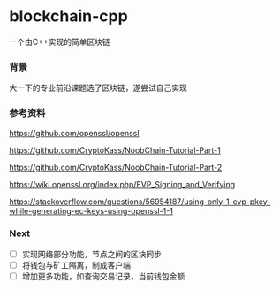 # blockchain-cpp
一个由C++实现的简单区块链

### 背景
大一下的专业前沿课题选了区块链，遂尝试自己实现

### 参考资料
https://github.com/openssl/openssl

https://github.com/CryptoKass/NoobChain-Tutorial-Part-1

https://github.com/CryptoKass/NoobChain-Tutorial-Part-2

https://wiki.openssl.org/index.php/EVP_Signing_and_Verifying

https://stackoverflow.com/questions/56954187/using-only-1-evp-pkey-while-generating-ec-keys-using-openssl-1-1

### Next
- [ ] 实现网络部分功能，节点之间的区块同步
- [ ] 将钱包与矿工隔离，制成客户端
- [ ] 增加更多功能，如查询交易记录，当前钱包金额
